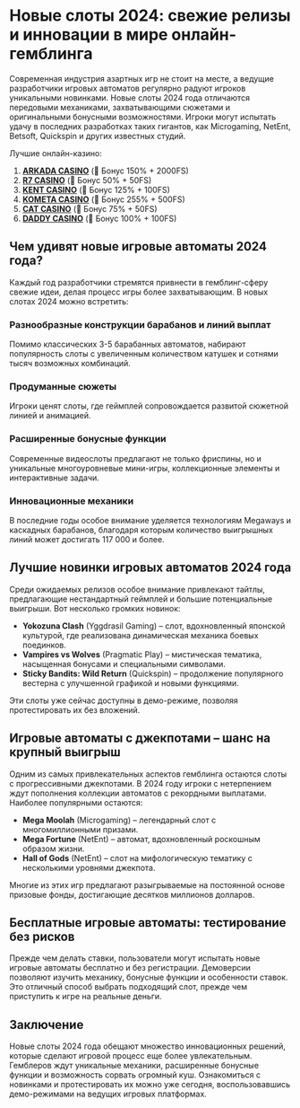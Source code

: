 # Новые слоты 2024: свежие релизы и инновации в мире онлайн-гемблинга

Современная индустрия азартных игр не стоит на месте, а ведущие разработчики игровых автоматов регулярно радуют игроков уникальными новинками. Новые слоты 2024 года отличаются передовыми механиками, захватывающими сюжетами и оригинальными бонусными возможностями. Игроки могут испытать удачу в последних разработках таких гигантов, как Microgaming, NetEnt, Betsoft, Quickspin и других известных студий.

Лучшие онлайн-казино:

1. **[ARKADA CASINO](https://clck.ru/3Mmm7v "ARKADA CASINO")** (🎁 Бонус 150% + 2000FS)
2. **[R7 CASINO](https://clck.ru/3Mmm8s "R7 CASINO")** (🎁 Бонус 50% + 50FS)
3. **[KENT CASINO](https://clck.ru/3Mmm9w "KENT CASINO")** (🎁 Бонус 125% + 100FS)
4. **[KOMETA CASINO](https://clck.ru/3MmmAP "KOMETA CASINO")** (🎁 Бонус 255% + 500FS)
5. **[CAT CASINO](https://clck.ru/3MmmAn "CAT CASINO")** (🎁 Бонус 75% + 50FS)
6. **[DADDY CASINO](https://clck.ru/3MmmBB "DADDY CASINO")** (🎁 Бонус 100% + 100FS)

## Чем удивят новые игровые автоматы 2024 года?

Каждый год разработчики стремятся привнести в гемблинг-сферу свежие идеи, делая процесс игры более захватывающим. В новых слотах 2024 можно встретить:

### Разнообразные конструкции барабанов и линий выплат
Помимо классических 3-5 барабанных автоматов, набирают популярность слоты с увеличенным количеством катушек и сотнями тысяч возможных комбинаций.

### Продуманные сюжеты
Игроки ценят слоты, где геймплей сопровождается развитой сюжетной линией и анимацией.

### Расширенные бонусные функции
Современные видеослоты предлагают не только фриспины, но и уникальные многоуровневые мини-игры, коллекционные элементы и интерактивные задачи.

### Инновационные механики
В последние годы особое внимание уделяется технологиям Megaways и каскадных барабанов, благодаря которым количество выигрышных линий может достигать 117 000 и более.

## Лучшие новинки игровых автоматов 2024 года
Среди ожидаемых релизов особое внимание привлекают тайтлы, предлагающие нестандартный геймплей и большие потенциальные выигрыши. Вот несколько громких новинок:

- **Yokozuna Clash** (Yggdrasil Gaming) – слот, вдохновленный японской культурой, где реализована динамическая механика боевых поединков.
- **Vampires vs Wolves** (Pragmatic Play) – мистическая тематика, насыщенная бонусами и специальными символами.
- **Sticky Bandits: Wild Return** (Quickspin) – продолжение популярного вестерна с улучшенной графикой и новыми функциями.

Эти слоты уже сейчас доступны в демо-режиме, позволяя протестировать их без вложений.

## Игровые автоматы с джекпотами – шанс на крупный выигрыш
Одним из самых привлекательных аспектов гемблинга остаются слоты с прогрессивными джекпотами. В 2024 году игроки с нетерпением ждут пополнения коллекции автоматов с рекордными выплатами. Наиболее популярными остаются:

- **Mega Moolah** (Microgaming) – легендарный слот с многомиллионными призами.
- **Mega Fortune** (NetEnt) – автомат, вдохновленный роскошным образом жизни.
- **Hall of Gods** (NetEnt) – слот на мифологическую тематику с несколькими уровнями джекпота.

Многие из этих игр предлагают разыгрываемые на постоянной основе призовые фонды, достигающие десятков миллионов долларов.

## Бесплатные игровые автоматы: тестирование без рисков
Прежде чем делать ставки, пользователи могут испытать новые игровые автоматы бесплатно и без регистрации. Демоверсии позволяют изучить механику, бонусные функции и особенности ставок. Это отличный способ выбрать подходящий слот, прежде чем приступить к игре на реальные деньги.

## Заключение
Новые слоты 2024 года обещают множество инновационных решений, которые сделают игровой процесс еще более увлекательным. Гемблеров ждут уникальные механики, расширенные бонусные функции и возможность сорвать огромный куш. Ознакомиться с новинками и протестировать их можно уже сегодня, воспользовавшись демо-режимами на ведущих игровых платформах.
